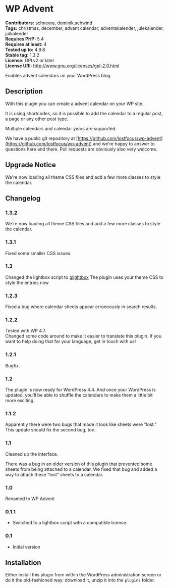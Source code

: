 # WP Advent 
**Contributors:** [schneyra](https://profiles.wordpress.org/schneyra), [dominik.schwind](https://profiles.wordpress.org/dominikschwind-1)  
**Tags:** christmas, december, advent calendar, adventskalender, julekalender, julkalender  
**Requires PHP:** 5.4  
**Requires at least:** 4  
**Tested up to:** 4.9.8  
**Stable tag:** 1.3.2  
**License:** GPLv2 or later  
**License URI:** http://www.gnu.org/licenses/gpl-2.0.html  

Enables advent calendars on your WordPress blog.


## Description 
With this plugin you can create a advent calendar on your WP site.

It is using shortcodes, so it is possible to add the calendar to a regular post, a page or any other post type.

Multiple calendars and calendar years are supported.

We have a public git repository at [https://github.com/lostfocus/wp-advent](https://github.com/lostfocus/wp-advent) and we're happy to answer to questions here and there.
Pull requests are obviously also very welcome.


## Upgrade Notice 
We're now loading all theme CSS files and add a few more classes to style the calendar.


## Changelog 

### 1.3.2
We're now loading all theme CSS files and add a few more classes to style the calendar.

### 1.3.1
Fixed some smaller CSS issues.

### 1.3 
Changed the lightbox script to [glightbox](https://github.com/mcstudios/glightbox)
The plugin uses your theme CSS to style the entries now


### 1.2.3 
Fixed a bug where calendar sheets appear erroneously in search results.


### 1.2.2 
Tested with WP 4.7.  
Changed some code around to make it easier to translate this plugin. If you want to help doing that for your language, get in touch with us!


### 1.2.1 
Bugfix.


### 1.2 
The plugin is now ready for WordPress 4.4.
And once your WordPress is updated, you'll be able to shuffle the calendars to make them a little bit more exciting.


### 1.1.2 
Apparently there were two bugs that made it look like sheets were "lost." This update should fix the second bug, too.


### 1.1 
Cleaned up the interface.

There was a bug in an older version of this plugin that prevented some sheets from being attached to a calendar.
We fixed that bug and added a way to attach these "lost" sheets to a calendar.


### 1.0 
Renamed to WP Advent


### 0.1.1 
* Switched to a lightbox script with a compatible license.


### 0.1 
* Initial version


## Installation 
Either install this plugin from within the WordPress administration screen or do it the old-fashioned way: download it, unzip it into the `plugins` folder.